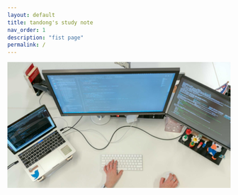 ```yaml
---
layout: default
title: tandong's study note
nav_order: 1
description: "fist page"
permalink: /
---
```


<!-- ### 탄동의 공부장 -->
<!-- {: .fs-9 } -->

![Untitled](./docs/main_img/dev_desk.jpeg)

